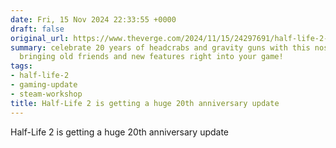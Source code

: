 ```yaml
---
date: Fri, 15 Nov 2024 22:33:55 +0000
draft: false
original_url: https://www.theverge.com/2024/11/15/24297691/half-life-2-20th-anniversary-update-documentary
summary: celebrate 20 years of headcrabs and gravity guns with this nostalgic update,
  bringing old friends and new features right into your game!
tags:
- half-life-2
- gaming-update
- steam-workshop
title: Half-Life 2 is getting a huge 20th anniversary update
---
```


Half-Life 2 is getting a huge 20th anniversary update